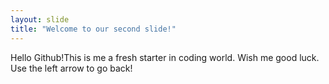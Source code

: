 ```yaml
---
layout: slide
title: "Welcome to our second slide!"
---
```

Hello Github!This is me a fresh starter in coding world. Wish me good luck.
Use the left arrow to go back!
